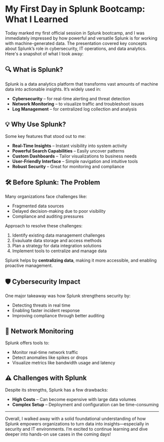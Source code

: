 # My First Day in Splunk Bootcamp: What I Learned

Today marked my first official session in Splunk bootcamp, and I was immediately impressed by how powerful and versatile Splunk is for working with machine-generated data. The presentation covered key concepts about Splunk’s role in cybersecurity, IT operations, and data analytics. Here's a snapshot of what I took away:

## 🔍 What is Splunk?

Splunk is a data analytics platform that transforms vast amounts of machine data into actionable insights. It’s widely used in:

- **Cybersecurity** – for real-time alerting and threat detection
- **Network Monitoring** – to visualize traffic and troubleshoot issues
- **Log Management** – for centralized log collection and analysis

## 💡 Why Use Splunk?

Some key features that stood out to me:

- **Real-Time Insights** – Instant visibility into system activity
- **Powerful Search Capabilities** – Easily uncover patterns
- **Custom Dashboards** – Tailor visualizations to business needs
- **User-Friendly Interface** – Simple navigation and intuitive tools
- **Robust Security** – Great for monitoring and compliance

## 🛠 Before Splunk: The Problem

Many organizations face challenges like:

- Fragmented data sources
- Delayed decision-making due to poor visibility
- Compliance and auditing pressures

Approach to resolve these challenges:

1. Identify existing data management challenges
2. Evauluate data storage and access methods
3. Plan a strategy for data integration solutions
4. Implement tools to centralize and manage data

Splunk helps by **centralizing data**, making it more accessible, and enabling proactive management.

## 🛡 Cybersecurity Impact

One major takeaway was how Splunk strengthens security by:

- Detecting threats in real time
- Enabling faster incident response
- Improving compliance through better auditing

## 📶 Network Monitoring

Splunk offers tools to:

- Monitor real-time network traffic
- Detect anomalies like spikes or drops
- Visualize metrics like bandwidth usage and latency

## ⚠️ Challenges with Splunk

Despite its strengths, Splunk has a few drawbacks:

- **High Costs** – Can become expensive with large data volumes
- **Complex Setup** – Deployment and configuration can be time-consuming

---

Overall, I walked away with a solid foundational understanding of how Splunk empowers organizations to turn data into insights—especially in security and IT environments. I’m excited to continue learning and dive deeper into hands-on use cases in the coming days!
